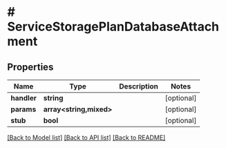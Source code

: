 # # ServiceStoragePlanDatabaseAttachment

## Properties

Name | Type | Description | Notes
------------ | ------------- | ------------- | -------------
**handler** | **string** |  | [optional]
**params** | **array<string,mixed>** |  | [optional]
**stub** | **bool** |  | [optional]

[[Back to Model list]](../../README.md#models) [[Back to API list]](../../README.md#endpoints) [[Back to README]](../../README.md)
